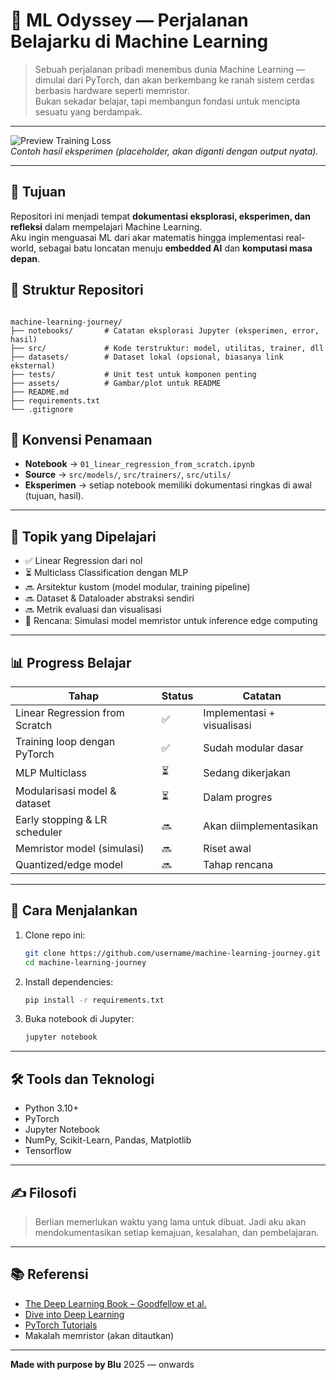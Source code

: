 
# 🌌 ML Odyssey — Perjalanan Belajarku di Machine Learning

> Sebuah perjalanan pribadi menembus dunia Machine Learning — dimulai dari PyTorch, dan akan berkembang ke ranah sistem cerdas berbasis hardware seperti memristor.  
> Bukan sekadar belajar, tapi membangun fondasi untuk mencipta sesuatu yang berdampak.

---

![Preview Training Loss](assets/training_loss_example.png)  
*Contoh hasil eksperimen (placeholder, akan diganti dengan output nyata).*

---

## 🎯 Tujuan

Repositori ini menjadi tempat **dokumentasi eksplorasi, eksperimen, dan refleksi** dalam mempelajari Machine Learning.  
Aku ingin menguasai ML dari akar matematis hingga implementasi real-world, sebagai batu loncatan menuju **embedded AI** dan **komputasi masa depan**.

## 🧭 Struktur Repositori

```

machine-learning-journey/
├── notebooks/       # Catatan eksplorasi Jupyter (eksperimen, error, hasil)
├── src/             # Kode terstruktur: model, utilitas, trainer, dll
├── datasets/        # Dataset lokal (opsional, biasanya link eksternal)
├── tests/           # Unit test untuk komponen penting
├── assets/          # Gambar/plot untuk README
├── README.md
├── requirements.txt
└── .gitignore
```


## 🧾 Konvensi Penamaan

- **Notebook** → `01_linear_regression_from_scratch.ipynb`  
- **Source** → `src/models/`, `src/trainers/`, `src/utils/`  
- **Eksperimen** → setiap notebook memiliki dokumentasi ringkas di awal (tujuan, hasil).  

---

## 📘 Topik yang Dipelajari

- ✅ Linear Regression dari nol
- ⏳ Multiclass Classification dengan MLP
- 🔜 Arsitektur kustom (model modular, training pipeline)
- 🔜 Dataset & Dataloader abstraksi sendiri
- 🔜 Metrik evaluasi dan visualisasi
- 🌟 Rencana: Simulasi model memristor untuk inference edge computing

---

## 📊 Progress Belajar

| Tahap | Status | Catatan |
|-------|--------|---------|
| Linear Regression from Scratch | ✅ | Implementasi + visualisasi |
| Training loop dengan PyTorch   | ✅ | Sudah modular dasar |
| MLP Multiclass                 | ⏳ | Sedang dikerjakan |
| Modularisasi model & dataset   | ⏳ | Dalam progres |
| Early stopping & LR scheduler  | 🔜 | Akan diimplementasikan |
| Memristor model (simulasi)     | 🔜 | Riset awal |
| Quantized/edge model           | 🔜 | Tahap rencana |

---

## 🚀 Cara Menjalankan

1. Clone repo ini:

   ```bash
   git clone https://github.com/username/machine-learning-journey.git
   cd machine-learning-journey
   ````

2. Install dependencies:

   ```bash
   pip install -r requirements.txt
   ```

3. Buka notebook di Jupyter:

   ```bash
   jupyter notebook
   ```

---

## 🛠️ Tools dan Teknologi

* Python 3.10+
* PyTorch
* Jupyter Notebook
* NumPy, Scikit-Learn, Pandas, Matplotlib
* Tensorflow

---

## ✍️ Filosofi

> Berlian memerlukan waktu yang lama untuk dibuat.
> Jadi aku akan mendokumentasikan setiap kemajuan, kesalahan, dan pembelajaran.

---

## 📚 Referensi

* [The Deep Learning Book – Goodfellow et al.](https://www.deeplearningbook.org/)
* [Dive into Deep Learning](https://d2l.ai)
* [PyTorch Tutorials](https://pytorch.org/tutorials)
* Makalah memristor (akan ditautkan)

---

**Made with purpose by Blu**
2025 — onwards
